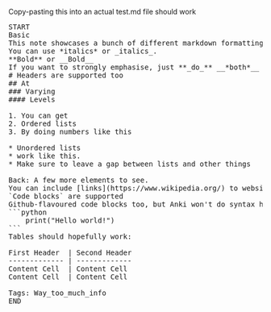 Copy-pasting this into an actual test.md file should work
<pre>
START
Basic
This note showcases a bunch of different markdown formatting.  
You can use *italics* or _italics_.
**Bold** or __Bold__
If you want to strongly emphasise, just **_do_** __*both*__
# Headers are supported too
## At
### Varying
#### Levels

1. You can get
2. Ordered lists
3. By doing numbers like this

* Unordered lists
* work like this.
* Make sure to leave a gap between lists and other things

Back: A few more elements to see.
You can include [links](https://www.wikipedia.org/) to websites.
`Code blocks` are supported
Github-flavoured code blocks too, but Anki won't do syntax highlighting
```python
    print("Hello world!")
```
Tables should hopefully work:

First Header  | Second Header
------------- | -------------
Content Cell  | Content Cell
Content Cell  | Content Cell

Tags: Way_too_much_info
END
</pre>
